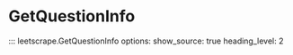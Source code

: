 # GetQuestionInfo

::: leetscrape.GetQuestionInfo
    options:
      show_source: true
      heading_level: 2